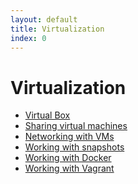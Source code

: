 ```yaml
---
layout: default
title: Virtualization 
index: 0
---
```


Virtualization
==============

* <a href='{{ site.baseurl }}/modules/virtualization/virtual_box.html'>Virtual Box</a>
* <a href='{{ site.baseurl }}/modules/virtualization/sharing_vms.html'>Sharing virtual machines</a>
* <a href='{{ site.baseurl }}/modules/virtualization/networking_vms.html'>Networking with VMs</a>
* <a href='{{ site.baseurl }}/modules/virtualization/snapshots.html'>Working with snapshots</a>
* <a href='{{ site.baseurl }}/modules/virtualization/docker.html'>Working with Docker</a>
* <a href='{{ site.baseurl }}/modules/virtualization/vagrant.html'>Working with Vagrant</a>
